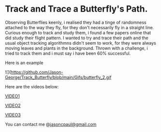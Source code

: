 # Track and Trace a Butterfly's Path.

Observing Butterflies keenly, i realised they had a tinge of randomness attached to the way they fly, for they don't necessarily fly 
in a straight line. Curious enough to track and study them, i found a few papers online that did study their flight pattern.
I wanted to try and trace their path and the usual object tracking algorithmns didn't seem to work, for they were always moving leaves and 
plants in the background. 
Thrown with a challenge, i tried to track them and i must say i have been 60% successful.

Here is an example

![](https://github.com/Jason-George/Track_Butterfly/blob/main/Gifs/butterfly_2.gif

Here are the videos below:

[VIDEO1](https://www.youtube.com/watch?v=mALdHLKWPvI)

[VIDEO2](https://www.youtube.com/watch?v=sUGB1qTzC8E)

[VIDEO3](https://www.youtube.com/watch?v=0tuACc8GNdM)


You can contact me @jasoncpaul@gmail.com
